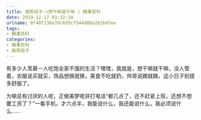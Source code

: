 ```yaml
---
title: 搞笑段子->想干嘛就干嘛 | 糗事百科
date: 2019-12-17 03:32:14
urlname: 0f48f136e7dc695cf544d08a263b07ee
tags: 
- 糗事百科
categories:
- 糗事百科
- 搞笑段子
---
```

有多少人羡慕一人吃饱全家不饿的生活？嘿嘿，我就是，想干嘛就干嘛，没人管着，衣服说买就买，饰品想换就换，美食不吃就扔，帅哥说踢就踢，这小日子别提多舒服了。

为嘛总有讨厌的人呢，正做美梦呢非打电话“都几点了，还不赶紧上班，还想不想要工资了？”一看手机，才六点半，我能说什么，我还能说什么，我必须说什么……


